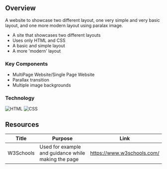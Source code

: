 ## Overview

A website to showcase two different layout, one very simple and very basic layout, and one more modern layout using paralax image.

- A site that showcases two different layouts
- Uses only HTML and CSS
- A basic and simple layout
- A more 'modern' layout

### Key Components
- MultiPage Website/Single Page Website
- Parallax transition
- Multiple image backgrounds

### Technology
![HTML](https://img.shields.io/badge/HTML-E34F26?style=for-the-badge&logo=html5&logoColor=white)
![CSS](https://img.shields.io/badge/CSS-1572B6?style=for-the-badge&logo=css3&logoColor=white)

## Resources
| Title | Purpose | Link |
|-|-|-|
| W3Schools | Used for example and guidance while making the page | https://www.w3schools.com/ |
